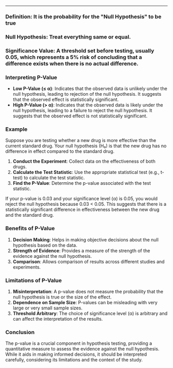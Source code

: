 ___
### **Definition:** It is the probability for the "Null Hypothesis" to be true
### **Null Hypothesis:** Treat everything same or equal.
### **Significance Value:** A threshold set before testing, usually 0.05, which represents a 5% risk of concluding that a difference exists when there is no actual difference.
### Interpreting P-Value

- **Low P-Value (≤ α)**: Indicates that the observed data is unlikely under the null hypothesis, leading to rejection of the null hypothesis. It suggests that the observed effect is statistically significant.
- **High P-Value (> α)**: Indicates that the observed data is likely under the null hypothesis, leading to a failure to reject the null hypothesis. It suggests that the observed effect is not statistically significant.

### Example

Suppose you are testing whether a new drug is more effective than the current standard drug. Your null hypothesis (H₀) is that the new drug has no difference in effect compared to the standard drug.

1. **Conduct the Experiment**: Collect data on the effectiveness of both drugs.
2. **Calculate the Test Statistic**: Use the appropriate statistical test (e.g., t-test) to calculate the test statistic.
3. **Find the P-Value**: Determine the p-value associated with the test statistic.

If your p-value is 0.03 and your significance level (α) is 0.05, you would reject the null hypothesis because 0.03 < 0.05. This suggests that there is a statistically significant difference in effectiveness between the new drug and the standard drug.

### Benefits of P-Value

1. **Decision Making**: Helps in making objective decisions about the null hypothesis based on the data.
2. **Strength of Evidence**: Provides a measure of the strength of the evidence against the null hypothesis.
3. **Comparison**: Allows comparison of results across different studies and experiments.

### Limitations of P-Value

1. **Misinterpretation**: A p-value does not measure the probability that the null hypothesis is true or the size of the effect.
2. **Dependence on Sample Size**: P-values can be misleading with very large or very small sample sizes.
3. **Threshold Arbitrary**: The choice of significance level (α) is arbitrary and can affect the interpretation of the results.

### Conclusion

The p-value is a crucial component in hypothesis testing, providing a quantitative measure to assess the evidence against the null hypothesis. While it aids in making informed decisions, it should be interpreted carefully, considering its limitations and the context of the study.